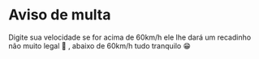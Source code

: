 # Aviso de multa

Digite sua velocidade se for acima de 60km/h ele lhe dará um recadinho não muito legal 🥲 , abaixo de 60km/h tudo tranquilo 😁
